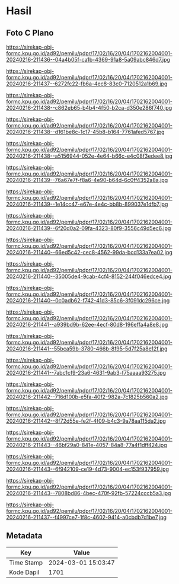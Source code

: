 # Hasil

## Foto C Plano

https://sirekap-obj-formc.kpu.go.id/ad92/pemilu/pdpr/17/02/16/20/04/1702162004001-20240216-211436--04a4b05f-ca1b-4369-91a8-5a09abc846d7.jpg

https://sirekap-obj-formc.kpu.go.id/ad92/pemilu/pdpr/17/02/16/20/04/1702162004001-20240216-211437--6272fc22-fb6a-4ec8-83c0-7120512a1b69.jpg

https://sirekap-obj-formc.kpu.go.id/ad92/pemilu/pdpr/17/02/16/20/04/1702162004001-20240216-211438--c862eb65-b4b4-4f50-b2ca-d350e286f740.jpg

https://sirekap-obj-formc.kpu.go.id/ad92/pemilu/pdpr/17/02/16/20/04/1702162004001-20240216-211438--d161be8c-1c17-45b8-b164-7761afed5767.jpg

https://sirekap-obj-formc.kpu.go.id/ad92/pemilu/pdpr/17/02/16/20/04/1702162004001-20240216-211438--a5156944-052e-4e64-b66c-e4c08f3edee8.jpg

https://sirekap-obj-formc.kpu.go.id/ad92/pemilu/pdpr/17/02/16/20/04/1702162004001-20240216-211439--76a67e7f-f8a6-4e90-b64d-6c0ff4352a8a.jpg

https://sirekap-obj-formc.kpu.go.id/ad92/pemilu/pdpr/17/02/16/20/04/1702162004001-20240216-211439--1e14cc47-e67e-4e4c-bb8b-899037e1dfb7.jpg

https://sirekap-obj-formc.kpu.go.id/ad92/pemilu/pdpr/17/02/16/20/04/1702162004001-20240216-211439--6f20d0a2-09fa-4323-80f9-3556c49d5ec6.jpg

https://sirekap-obj-formc.kpu.go.id/ad92/pemilu/pdpr/17/02/16/20/04/1702162004001-20240216-211440--66ed5c42-cec8-4562-99da-bcd133a7ea02.jpg

https://sirekap-obj-formc.kpu.go.id/ad92/pemilu/pdpr/17/02/16/20/04/1702162004001-20240216-211440--35005de4-9cab-4cf4-8152-244f046edce4.jpg

https://sirekap-obj-formc.kpu.go.id/ad92/pemilu/pdpr/17/02/16/20/04/1702162004001-20240216-211440--0c0adb62-f742-41d3-85c6-3f091dc296ce.jpg

https://sirekap-obj-formc.kpu.go.id/ad92/pemilu/pdpr/17/02/16/20/04/1702162004001-20240216-211441--a939bd9b-62ee-4ecf-80d8-196effa4a8e8.jpg

https://sirekap-obj-formc.kpu.go.id/ad92/pemilu/pdpr/17/02/16/20/04/1702162004001-20240216-211441--55bca59b-3780-466b-8f95-5d7f25a8e12f.jpg

https://sirekap-obj-formc.kpu.go.id/ad92/pemilu/pdpr/17/02/16/20/04/1702162004001-20240216-211441--7abc1cf9-23a6-4631-9ab3-f75aaaa93275.jpg

https://sirekap-obj-formc.kpu.go.id/ad92/pemilu/pdpr/17/02/16/20/04/1702162004001-20240216-211442--716d100b-e5fa-40f2-982a-7c1825b560a2.jpg

https://sirekap-obj-formc.kpu.go.id/ad92/pemilu/pdpr/17/02/16/20/04/1702162004001-20240216-211442--8f72d55e-fe2f-4f09-b4c3-9a78aa115da2.jpg

https://sirekap-obj-formc.kpu.go.id/ad92/pemilu/pdpr/17/02/16/20/04/1702162004001-20240216-211443--46bf29a0-841e-4057-84a8-77a4f1dff424.jpg

https://sirekap-obj-formc.kpu.go.id/ad92/pemilu/pdpr/17/02/16/20/04/1702162004001-20240216-211443--6f942109-ce19-4d73-9004-ec153f937959.jpg

https://sirekap-obj-formc.kpu.go.id/ad92/pemilu/pdpr/17/02/16/20/04/1702162004001-20240216-211443--7808bd86-4bec-470f-92fb-57224cccb5a3.jpg

https://sirekap-obj-formc.kpu.go.id/ad92/pemilu/pdpr/17/02/16/20/04/1702162004001-20240216-211437--f4997ce7-1f8c-4602-9414-a0cbdb7d1be7.jpg


## Metadata

| Key        | Value               |
| ---------- | ------------------- |
| Time Stamp | 2024-03-01 15:03:47 |
| Kode Dapil | 1701                |



